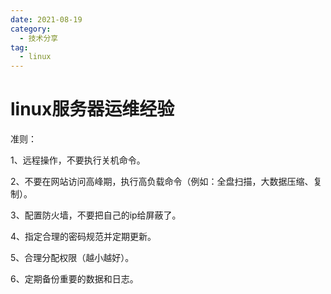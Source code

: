 ```yaml
---
date: 2021-08-19
category:
  - 技术分享
tag:
  - linux
---
```


# linux服务器运维经验

准则：

1、远程操作，不要执行关机命令。

2、不要在网站访问高峰期，执行高负载命令（例如：全盘扫描，大数据压缩、复制）。

3、配置防火墙，不要把自己的ip给屏蔽了。

4、指定合理的密码规范并定期更新。

5、合理分配权限（越小越好）。

6、定期备份重要的数据和日志。



